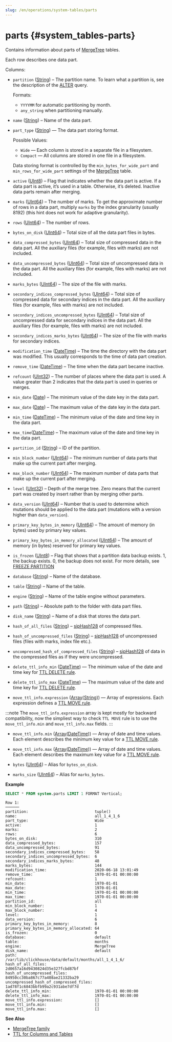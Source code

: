 ```yaml
---
slug: /en/operations/system-tables/parts
---
```

# parts {#system_tables-parts}

Contains information about parts of [MergeTree](../../engines/table-engines/mergetree-family/mergetree.md) tables.

Each row describes one data part.

Columns:

-   `partition` ([String](../../sql-reference/data-types/string.md)) – The partition name. To learn what a partition is, see the description of the [ALTER](../../sql-reference/statements/alter/index.md#query_language_queries_alter) query.

    Formats:

    -   `YYYYMM` for automatic partitioning by month.
    -   `any_string` when partitioning manually.

-   `name` ([String](../../sql-reference/data-types/string.md)) – Name of the data part.

-   `part_type` ([String](../../sql-reference/data-types/string.md)) — The data part storing format.

    Possible Values:

    -   `Wide` — Each column is stored in a separate file in a filesystem.
    -   `Compact` — All columns are stored in one file in a filesystem.

    Data storing format is controlled by the `min_bytes_for_wide_part` and `min_rows_for_wide_part` settings of the [MergeTree](../../engines/table-engines/mergetree-family/mergetree.md) table.

   -   `active` ([UInt8](../../sql-reference/data-types/int-uint.md)) – Flag that indicates whether the data part is active. If a data part is active, it’s used in a table. Otherwise, it’s deleted. Inactive data parts remain after merging.

-   `marks` ([UInt64](../../sql-reference/data-types/int-uint.md)) – The number of marks. To get the approximate number of rows in a data part, multiply `marks` by the index granularity (usually 8192) (this hint does not work for adaptive granularity).

-   `rows` ([UInt64](../../sql-reference/data-types/int-uint.md)) – The number of rows.

-   `bytes_on_disk` ([UInt64](../../sql-reference/data-types/int-uint.md)) – Total size of all the data part files in bytes.

-   `data_compressed_bytes` ([UInt64](../../sql-reference/data-types/int-uint.md)) – Total size of compressed data in the data part. All the auxiliary files (for example, files with marks) are not included.

-   `data_uncompressed_bytes` ([UInt64](../../sql-reference/data-types/int-uint.md)) – Total size of uncompressed data in the data part. All the auxiliary files (for example, files with marks) are not included.

-   `marks_bytes` ([UInt64](../../sql-reference/data-types/int-uint.md)) – The size of the file with marks.

-   `secondary_indices_compressed_bytes` ([UInt64](../../sql-reference/data-types/int-uint.md)) – Total size of compressed data for secondary indices in the data part. All the auxiliary files (for example, files with marks) are not included.

-   `secondary_indices_uncompressed_bytes` ([UInt64](../../sql-reference/data-types/int-uint.md)) – Total size of uncompressed data for secondary indices in the data part. All the auxiliary files (for example, files with marks) are not included.

-   `secondary_indices_marks_bytes` ([UInt64](../../sql-reference/data-types/int-uint.md)) – The size of the file with marks for secondary indices.

-   `modification_time` ([DateTime](../../sql-reference/data-types/datetime.md)) – The time the directory with the data part was modified. This usually corresponds to the time of data part creation.

-   `remove_time` ([DateTime](../../sql-reference/data-types/datetime.md)) – The time when the data part became inactive.

-   `refcount` ([UInt32](../../sql-reference/data-types/int-uint.md)) – The number of places where the data part is used. A value greater than 2 indicates that the data part is used in queries or merges.

-   `min_date` ([Date](../../sql-reference/data-types/date.md)) – The minimum value of the date key in the data part.

-   `max_date` ([Date](../../sql-reference/data-types/date.md)) – The maximum value of the date key in the data part.

-   `min_time` ([DateTime](../../sql-reference/data-types/datetime.md)) – The minimum value of the date and time key in the data part.

-   `max_time`([DateTime](../../sql-reference/data-types/datetime.md)) – The maximum value of the date and time key in the data part.

-   `partition_id` ([String](../../sql-reference/data-types/string.md)) – ID of the partition.

-   `min_block_number` ([UInt64](../../sql-reference/data-types/int-uint.md)) – The minimum number of data parts that make up the current part after merging.

-   `max_block_number` ([UInt64](../../sql-reference/data-types/int-uint.md)) – The maximum number of data parts that make up the current part after merging.

-   `level` ([UInt32](../../sql-reference/data-types/int-uint.md)) – Depth of the merge tree. Zero means that the current part was created by insert rather than by merging other parts.

-   `data_version` ([UInt64](../../sql-reference/data-types/int-uint.md)) – Number that is used to determine which mutations should be applied to the data part (mutations with a version higher than `data_version`).

-   `primary_key_bytes_in_memory` ([UInt64](../../sql-reference/data-types/int-uint.md)) – The amount of memory (in bytes) used by primary key values.

-   `primary_key_bytes_in_memory_allocated` ([UInt64](../../sql-reference/data-types/int-uint.md)) – The amount of memory (in bytes) reserved for primary key values.

-   `is_frozen` ([UInt8](../../sql-reference/data-types/int-uint.md)) – Flag that shows that a partition data backup exists. 1, the backup exists. 0, the backup does not exist. For more details, see [FREEZE PARTITION](../../sql-reference/statements/alter/partition.md/#alter_freeze-partition)

-   `database` ([String](../../sql-reference/data-types/string.md)) – Name of the database.

-   `table` ([String](../../sql-reference/data-types/string.md)) – Name of the table.

-   `engine` ([String](../../sql-reference/data-types/string.md)) – Name of the table engine without parameters.

-   `path` ([String](../../sql-reference/data-types/string.md)) – Absolute path to the folder with data part files.

-   `disk_name` ([String](../../sql-reference/data-types/string.md)) – Name of a disk that stores the data part.

-   `hash_of_all_files` ([String](../../sql-reference/data-types/string.md)) – [sipHash128](../../sql-reference/functions/hash-functions.md/#hash_functions-siphash128) of compressed files.

-   `hash_of_uncompressed_files` ([String](../../sql-reference/data-types/string.md)) – [sipHash128](../../sql-reference/functions/hash-functions.md/#hash_functions-siphash128) of uncompressed files (files with marks, index file etc.).

-   `uncompressed_hash_of_compressed_files` ([String](../../sql-reference/data-types/string.md)) – [sipHash128](../../sql-reference/functions/hash-functions.md/#hash_functions-siphash128) of data in the compressed files as if they were uncompressed.

-   `delete_ttl_info_min` ([DateTime](../../sql-reference/data-types/datetime.md)) — The minimum value of the date and time key for [TTL DELETE rule](../../engines/table-engines/mergetree-family/mergetree.md/#table_engine-mergetree-ttl).

-   `delete_ttl_info_max` ([DateTime](../../sql-reference/data-types/datetime.md)) — The maximum value of the date and time key for [TTL DELETE rule](../../engines/table-engines/mergetree-family/mergetree.md/#table_engine-mergetree-ttl).

-   `move_ttl_info.expression` ([Array](../../sql-reference/data-types/array.md)([String](../../sql-reference/data-types/string.md))) — Array of expressions. Each expression defines a [TTL MOVE rule](../../engines/table-engines/mergetree-family/mergetree.md/#table_engine-mergetree-ttl).

:::note
The `move_ttl_info.expression` array is kept mostly for backward compatibility, now the simpliest way to check `TTL MOVE` rule is to use the `move_ttl_info.min` and `move_ttl_info.max` fields.
:::

-   `move_ttl_info.min` ([Array](../../sql-reference/data-types/array.md)([DateTime](../../sql-reference/data-types/datetime.md))) — Array of date and time values. Each element describes the minimum key value for a [TTL MOVE rule](../../engines/table-engines/mergetree-family/mergetree.md/#table_engine-mergetree-ttl).

-   `move_ttl_info.max` ([Array](../../sql-reference/data-types/array.md)([DateTime](../../sql-reference/data-types/datetime.md))) — Array of date and time values. Each element describes the maximum key value for a [TTL MOVE rule](../../engines/table-engines/mergetree-family/mergetree.md/#table_engine-mergetree-ttl).

-   `bytes` ([UInt64](../../sql-reference/data-types/int-uint.md)) – Alias for `bytes_on_disk`.

-   `marks_size` ([UInt64](../../sql-reference/data-types/int-uint.md)) – Alias for `marks_bytes`.

**Example**

``` sql
SELECT * FROM system.parts LIMIT 1 FORMAT Vertical;
```

``` text
Row 1:
──────
partition:                             tuple()
name:                                  all_1_4_1_6
part_type:                             Wide
active:                                1
marks:                                 2
rows:                                  6
bytes_on_disk:                         310
data_compressed_bytes:                 157
data_uncompressed_bytes:               91
secondary_indices_compressed_bytes:    58
secondary_indices_uncompressed_bytes:  6
secondary_indices_marks_bytes:         48
marks_bytes:                           144
modification_time:                     2020-06-18 13:01:49
remove_time:                           1970-01-01 00:00:00
refcount:                              1
min_date:                              1970-01-01
max_date:                              1970-01-01
min_time:                              1970-01-01 00:00:00
max_time:                              1970-01-01 00:00:00
partition_id:                          all
min_block_number:                      1
max_block_number:                      4
level:                                 1
data_version:                          6
primary_key_bytes_in_memory:           8
primary_key_bytes_in_memory_allocated: 64
is_frozen:                             0
database:                              default
table:                                 months
engine:                                MergeTree
disk_name:                             default
path:                                  /var/lib/clickhouse/data/default/months/all_1_4_1_6/
hash_of_all_files:                     2d0657a16d9430824d35e327fcbd87bf
hash_of_uncompressed_files:            84950cc30ba867c77a408ae21332ba29
uncompressed_hash_of_compressed_files: 1ad78f1c6843bbfb99a2c931abe7df7d
delete_ttl_info_min:                   1970-01-01 00:00:00
delete_ttl_info_max:                   1970-01-01 00:00:00
move_ttl_info.expression:              []
move_ttl_info.min:                     []
move_ttl_info.max:                     []
```

**See Also**

-   [MergeTree family](../../engines/table-engines/mergetree-family/mergetree.md)
-   [TTL for Columns and Tables](../../engines/table-engines/mergetree-family/mergetree.md/#table_engine-mergetree-ttl)

